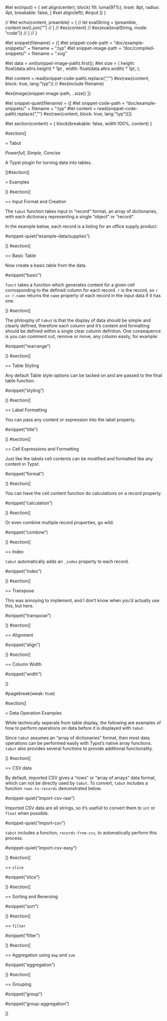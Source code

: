 <p>#let ex(input) = { set align(center); block( fill: luma(97%), inset: 8pt, radius: 4pt, breakable: false, [ #set align(left); #input ]) }</p>
<p>// #let echo(content, preamble) = { // let evalString = (preamble, content.text).join(“”) // [ // #ex(content) // #ex(eval(evalString, mode: “code”)) // ] // }</p>
<p>#let snippet(filename) = {[ #let snippet-code-path = “doc/example-snippets/” + filename + “.typ” #let snippet-image-path = “doc/compiled-snippets/” + filename + “.svg”</p>
<p>#let data = xml(snippet-image-path).first(); #let size = ( height: float(data.attrs.height) * 1pt , width: float(data.attrs.width) * 1pt, );</p>
<p>#let content = read(snippet-code-path).replace(“,”“) #ex(raw(content, block: true, lang:”typ")) // #ex(include filename)</p>
<p>#ex(image(snippet-image-path, ..size)) ]}</p>
<p>#let snippet-quiet(filename) = {[ #let snippet-code-path = “doc/example-snippets/” + filename + “.typ” #let content = read(snippet-code-path).replace(“,”“) #ex(raw(content, block: true, lang:”typ"))]}</p>
<p>#let section(content) = { block(breakable: false, width:100%, content) }</p>
<p>#section([</p>
<p>= Tabut</p>
<p><em>Powerfull, Simple, Concise</em></p>
<p>A Typst plugin for turning data into tables.</p>
<p>])#section([</p>
<p>= Examples</p>
<p>]) #section([</p>
<p>== Input Format and Creation</p>
<p>The <code>tabut</code> function takes input in “record” format, an array of dictionaries, with each dictionary representing a single “object” or “record”.</p>
<p>In the example below, each record is a listing for an office supply product.</p>
<p>#snippet-quiet(“example-data/supplies”)</p>
<p>]) #section([</p>
<p>== Basic Table</p>
<p>Now create a basic table from the data.</p>
<p>#snippet(“basic”)</p>
<p><code>funct</code> takes a function which generates content for a given cell corrosponding to the defined column for each record. <code>r</code> is the record, so <code>r =&gt; r.name</code> returns the <code>name</code> property of each record in the input data if it has one.</p>
<p>]) #section([</p>
<p>The philosphy of <code>tabut</code> is that the display of data should be simple and clearly defined, therefore each column and it’s content and formatting should be defined within a single clear column defintion. One consequence is you can comment out, remove or move, any column easily, for example:</p>
<p>#snippet(“rearrange”)</p>
<p>]) #section([</p>
<p>== Table Styling</p>
<p>Any default Table style options can be tacked on and are passed to the final table function.</p>
<p>#snippet(“styling”)</p>
<p>]) #section([</p>
<p>== Label Formatting</p>
<p>You can pass any content or expression into the label property.</p>
<p>#snippet(“title”)</p>
<p>]) #section([</p>
<p>== Cell Expressions and Formatting</p>
<p>Just like the labels cell contents can be modified and formatted like any content in Typst.</p>
<p>#snippet(“format”)</p>
<p>]) #section([</p>
<p>You can have the cell content function do calculations on a record property.</p>
<p>#snippet(“calculation”)</p>
<p>]) #section([</p>
<p>Or even combine multiple record properties, go wild.</p>
<p>#snippet(“combine”)</p>
<p>]) #section([</p>
<p>== Index</p>
<p><code>tabut</code> automatically adds an <code>_index</code> property to each record.</p>
<p>#snippet(“index”)</p>
<p>]) #section([</p>
<p>== Transpose</p>
<p>This was annoying to implement, and I don’t know when you’d actually use this, but here.</p>
<p>#snippet(“transpose”)</p>
<p>]) #section([</p>
<p>== Alignment</p>
<p>#snippet(“align”)</p>
<p>]) #section([</p>
<p>== Column Width</p>
<p>#snippet(“width”)</p>
<p>])</p>
<p>#pagebreak(weak: true)</p>
<p>#section([</p>
<p>= Data Operation Examples</p>
<p>While technically seperate from table display, the following are examples of how to perform operations on data before it is displayed with <code>tabut</code>.</p>
<p>Since <code>tabut</code> assumes an “array of dictionaries” format, then most data operations can be performed easily with Typst’s native array functions. <code>tabut</code> also provides several functions to provide additional functionality.</p>
<p>]) #section([</p>
<p>== CSV data</p>
<p>By default, imported CSV gives a “rows” or “array of arrays” data format, which can not be directly used by <code>tabut</code>. To convert, <code>tabut</code> includes a function <code>rows-to-records</code> demonstrated below.</p>
<p>#snippet-quiet(“import-csv-raw”)</p>
<p>Imported CSV data are all strings, so it’s usefull to convert them to <code>int</code> or <code>float</code> when possible.</p>
<p>#snippet-quiet(“import-csv”)</p>
<p><code>tabut</code> includes a function, <code>records-from-csv</code>, to automatically perform this process.</p>
<p>#snippet-quiet(“import-csv-easy”)</p>
<p>]) #section([</p>
<p>== <code>slice</code></p>
<p>#snippet(“slice”)</p>
<p>]) #section([</p>
<p>== Sorting and Reversing</p>
<p>#snippet(“sort”)</p>
<p>]) #section([</p>
<p>== <code>filter</code></p>
<p>#snippet(“filter”)</p>
<p>]) #section([</p>
<p>== Aggregation using <code>map</code> and <code>sum</code></p>
<p>#snippet(“aggregation”)</p>
<p>]) #section([</p>
<p>== Grouping</p>
<p>#snippet(“group”)</p>
<p>#snippet(“group-aggregation”)</p>
<p>])</p>
